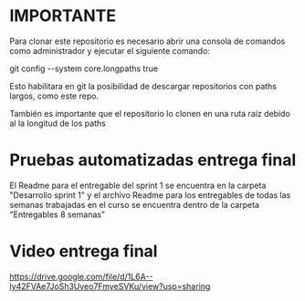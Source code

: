# IMPORTANTE
Para clonar este repositorio es necesario abrir una consola de comandos como administrador y ejecutar el siguiente comando:

git config --system core.longpaths true

Esto habilitara en git la posibilidad de descargar repositorios con paths largos, como este repo.

También es importante que el repositorio lo clonen en una ruta raíz debido al la longitud de los paths

# Pruebas automatizadas entrega final
El Readme para el entregable del sprint 1 se encuentra en la carpeta "Desarrollo sprint 1" y el archivo Readme para los entregables de todas las semanas trabajadas en el curso se encuentra dentro de la carpeta "Entregables 8 semanas"

# Video entrega final

https://drive.google.com/file/d/1L6A--ly42FVAe7JoSh3Uveo7FmyeSVKu/view?usp=sharing
